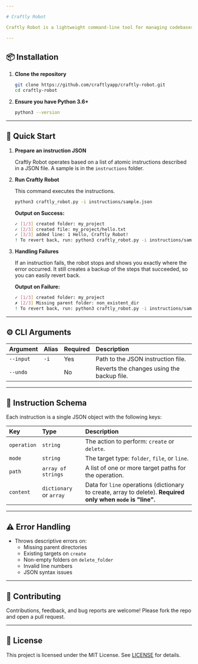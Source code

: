 ```yaml
---

# Craftly Robot

Craftly Robot is a lightweight command-line tool for managing codebases at scale. Need to set up project structure, or edit and modify files in a large codebase? Just describe it in a JSON file, and let Craftly Robot handle it for you.

---
```


## 📦 Installation

1.  **Clone the repository**

    ```bash
    git clone https://github.com/craftlyapp/craftly-robot.git
    cd craftly-robot
    ```
2.  **Ensure you have Python 3.6+**

    ```bash
    python3 --version
    ```

---

## 🚀 Quick Start

1.  **Prepare an instruction JSON**

    Craftly Robot operates based on a list of atomic instructions described in a JSON file. A sample is in the `instructions` folder.

2.  **Run Craftly Robot**

    This command executes the instructions.

    ```bash
    python3 craftly_robot.py -i instructions/sample.json
    ```

    **Output on Success:**
    ```bash
    ✓ [1/3] created folder: my_project
    ✓ [2/3] created file: my_project/hello.txt
    ✓ [3/3] added line: 1 Hello, Craftly Robot!
    ! To revert back, run: python3 craftly_robot.py -i instructions/sample.json --undo
    ```

3.  **Handling Failures**

    If an instruction fails, the robot stops and shows you exactly where the error occurred. It still creates a backup of the steps that succeeded, so you can easily revert back.

    **Output on Failure:**
    ```bash
    ✓ [1/3] created folder: my_project
    ✗ [2/3] Missing parent folder: non_existent_dir
    ! To revert back, run: python3 craftly_robot.py -i instructions/sample.json --undo
    ```

---

## ⚙️ CLI Arguments

| Argument  | Alias | Required | Description                                |
| :-------- | :---- | :------- | :----------------------------------------- |
| `--input` | `-i`  | Yes      | Path to the JSON instruction file.         |
| `--undo`  |       | No       | Reverts the changes using the backup file. |

---

## 🔧 Instruction Schema

Each instruction is a single JSON object with the following keys:

| Key         | Type                          | Description                                                                                             |
| :---------- | :---------------------------- | :------------------------------------------------------------------------------------------------------ |
| `operation` | `string`                      | The action to perform: `create` or `delete`.                                                            |
| `mode`      | `string`                      | The target type: `folder`, `file`, or `line`.                                                           |
| `path`      | `array of strings`            | A list of one or more target paths for the operation.                                                   |
| `content`   | `dictionary` or `array` | Data for `line` operations (dictionary to create, array to delete). **Required only when `mode` is "line".** |

---

## ⚠️ Error Handling

*   Throws descriptive errors on:
    *   Missing parent directories
    *   Existing targets on `create`
    *   Non-empty folders on `delete_folder`
    *   Invalid line numbers
    *   JSON syntax issues
    
---

## 🤝 Contributing

Contributions, feedback, and bug reports are welcome! Please fork the repo and open a pull request.

---

## 📄 License

This project is licensed under the MIT License. See [LICENSE](LICENSE) for details.
